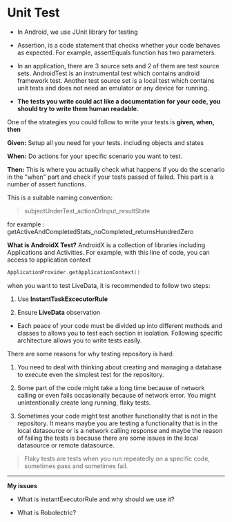 # Unit Test

- In Android, we use JUnit library for testing

- Assertion, is a code statement that checks whether your code behaves as expected. For example, assertEquals function has two parameters.

- In an application, there are 3 source sets and 2 of them are test source sets. AndroidTest is an instrumental test which contains android framework test. Another test source set is a local test which contains unit tests and does not need an emulator or any device for running.

- **The tests you write could act like a documentation for your code, you should try to write them human readable.**

One of the strategies you could follow to write your tests is **given, when, then** 

**Given:** Setup all you need for your tests. including objects and states

**When:**  Do actions for your specific scenario you want to test.

**Then:** This is where you actually check what happens if you do the scenario in the "when" part and check if your tests passed of failed. This part is a number of assert functions.

This is a suitable naming convention:

> subjectUnderTest_actionOrInput_resultState

for example : getActiveAndCompletedStats_noCompleted_returnsHundredZero

**What is AndroidX Test?** AndroidX is a collection of libraries including Applications and Activities. For example, with this line of code, you can access to application context

```kotlin
ApplicationProvider.getApplicationContext()
```

when you want to test LiveData, it is recommended to follow two steps:

1. Use **InstantTaskExcecutorRule**

2. Ensure **LiveData** observation
- Each peace of your code must be divided up into different methods and classes to allows you to test each section in isolation. Following specific architecture allows you to write tests easily.

There are some reasons for why testing repository is hard:

1.  You need to deal with thinking about creating and managing a database to execute even the simplest test for the repository.

2. Some part of the code might take a long time because of network calling or even fails occasionally because of network error.  You might unintentionally create long running, flaky tests.

3. Sometimes your code might test another functionality that is not in the repository. It means maybe you are testing a functionality that is in the local datasource or is a network calling response and maybe the reason of failing the tests is because there are some issues in the local datasource or remote datasource.

> Flaky tests are tests when you run repeatedly on a specific code, sometimes pass and sometimes fail. 







































-----------------

**My issues**

- What is instantExecutorRule and why should we use it?

- What is Robolectric?




